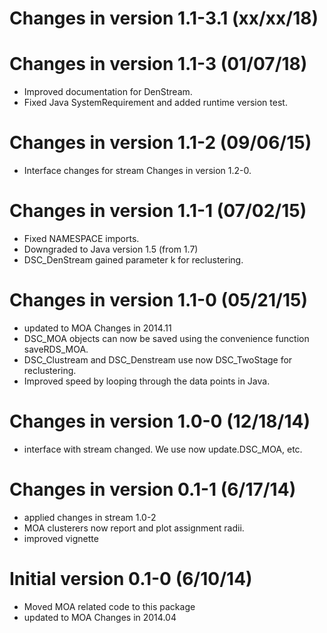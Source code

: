 # Changes in version 1.1-3.1 (xx/xx/18)


# Changes in version 1.1-3 (01/07/18)

*  Improved documentation for DenStream.
*  Fixed Java SystemRequirement and added runtime version test.

# Changes in version 1.1-2 (09/06/15)

*  Interface changes for stream Changes in  version 1.2-0.

# Changes in version 1.1-1 (07/02/15)

*  Fixed NAMESPACE imports.
*  Downgraded to Java version 1.5 (from 1.7)
*  DSC_DenStream gained parameter k for reclustering.

# Changes in version 1.1-0 (05/21/15)

*  updated to MOA Changes in  2014.11
*  DSC_MOA objects can now be saved using the convenience function saveRDS_MOA.
*  DSC_Clustream and DSC_Denstream use now DSC_TwoStage for reclustering.
*  Improved speed by looping through the data points in Java.

# Changes in  version 1.0-0 (12/18/14)

*  interface with stream changed. We use now update.DSC_MOA, etc.

# Changes in version 0.1-1 (6/17/14)

*  applied changes in stream 1.0-2
*  MOA clusterers now report and plot assignment radii.
*  improved vignette

# Initial version 0.1-0 (6/10/14)

*  Moved MOA related code to this package
*  updated to MOA Changes in  2014.04
